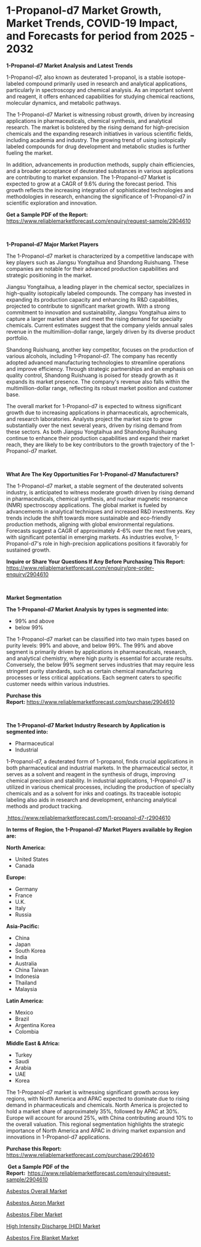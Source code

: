 <p><h1>1-Propanol-d7 Market Growth, Market Trends, COVID-19 Impact, and Forecasts for period from 2025 - 2032</h1></p><p><strong>1-Propanol-d7 Market Analysis and Latest Trends</strong></p>
<p><p>1-Propanol-d7, also known as deuterated 1-propanol, is a stable isotope-labeled compound primarily used in research and analytical applications, particularly in spectroscopy and chemical analysis. As an important solvent and reagent, it offers enhanced capabilities for studying chemical reactions, molecular dynamics, and metabolic pathways.</p><p>The 1-Propanol-d7 Market is witnessing robust growth, driven by increasing applications in pharmaceuticals, chemical synthesis, and analytical research. The market is bolstered by the rising demand for high-precision chemicals and the expanding research initiatives in various scientific fields, including academia and industry. The growing trend of using isotopically labeled compounds for drug development and metabolic studies is further fueling the market.</p><p>In addition, advancements in production methods, supply chain efficiencies, and a broader acceptance of deuterated substances in various applications are contributing to market expansion. The 1-Propanol-d7 Market is expected to grow at a CAGR of 9.6% during the forecast period. This growth reflects the increasing integration of sophisticated technologies and methodologies in research, enhancing the significance of 1-Propanol-d7 in scientific exploration and innovation.</p></p>
<p><strong>Get a Sample PDF of the Report:&nbsp;</strong> <a href="https://www.reliablemarketforecast.com/enquiry/request-sample/2904610?utm_campaign=1169&utm_medium=2&utm_source=Github&utm_content=ia&utm_term=12032025&utm_id=1-propanol-d7">https://www.reliablemarketforecast.com/enquiry/request-sample/2904610</a></p>
<p>&nbsp;</p>
<p><strong>1-Propanol-d7 Major Market Players</strong></p>
<p><p>The 1-Propanol-d7 market is characterized by a competitive landscape with key players such as Jiangsu Yongtaihua and Shandong Ruishuang. These companies are notable for their advanced production capabilities and strategic positioning in the market.</p><p>Jiangsu Yongtaihua, a leading player in the chemical sector, specializes in high-quality isotopically labeled compounds. The company has invested in expanding its production capacity and enhancing its R&D capabilities, projected to contribute to significant market growth. With a strong commitment to innovation and sustainability, Jiangsu Yongtaihua aims to capture a larger market share and meet the rising demand for specialty chemicals. Current estimates suggest that the company yields annual sales revenue in the multimillion-dollar range, largely driven by its diverse product portfolio.</p><p>Shandong Ruishuang, another key competitor, focuses on the production of various alcohols, including 1-Propanol-d7. The company has recently adopted advanced manufacturing technologies to streamline operations and improve efficiency. Through strategic partnerships and an emphasis on quality control, Shandong Ruishuang is poised for steady growth as it expands its market presence. The company's revenue also falls within the multimillion-dollar range, reflecting its robust market position and customer base.</p><p>The overall market for 1-Propanol-d7 is expected to witness significant growth due to increasing applications in pharmaceuticals, agrochemicals, and research laboratories. Analysts project the market size to grow substantially over the next several years, driven by rising demand from these sectors. As both Jiangsu Yongtaihua and Shandong Ruishuang continue to enhance their production capabilities and expand their market reach, they are likely to be key contributors to the growth trajectory of the 1-Propanol-d7 market.</p></p>
<p>&nbsp;</p>
<p><strong>What Are The Key Opportunities For 1-Propanol-d7 Manufacturers?</strong></p>
<p><p>The 1-Propanol-d7 market, a stable segment of the deuterated solvents industry, is anticipated to witness moderate growth driven by rising demand in pharmaceuticals, chemical synthesis, and nuclear magnetic resonance (NMR) spectroscopy applications. The global market is fueled by advancements in analytical techniques and increased R&D investments. Key trends include the shift towards more sustainable and eco-friendly production methods, aligning with global environmental regulations. Forecasts suggest a CAGR of approximately 4-6% over the next five years, with significant potential in emerging markets. As industries evolve, 1-Propanol-d7's role in high-precision applications positions it favorably for sustained growth.</p></p>
<p><strong>Inquire or Share Your Questions If Any Before Purchasing This Report:</strong> <a href="https://www.reliablemarketforecast.com/enquiry/pre-order-enquiry/2904610?utm_campaign=1169&utm_medium=2&utm_source=Github&utm_content=ia&utm_term=12032025&utm_id=1-propanol-d7">https://www.reliablemarketforecast.com/enquiry/pre-order-enquiry/2904610</a></p>
<p>&nbsp;</p>
<p><strong>Market Segmentation</strong></p>
<p><strong>The 1-Propanol-d7 Market Analysis by types is segmented into:</strong></p>
<p><ul><li>99% and above</li><li>below 99%</li></ul></p>
<p><p>The 1-Propanol-d7 market can be classified into two main types based on purity levels: 99% and above, and below 99%. The 99% and above segment is primarily driven by applications in pharmaceuticals, research, and analytical chemistry, where high purity is essential for accurate results. Conversely, the below 99% segment serves industries that may require less stringent purity standards, such as certain chemical manufacturing processes or less critical applications. Each segment caters to specific customer needs within various industries.</p></p>
<p><strong>Purchase this Report:&nbsp;</strong><a href="https://www.reliablemarketforecast.com/purchase/2904610?utm_campaign=1169&utm_medium=2&utm_source=Github&utm_content=ia&utm_term=12032025&utm_id=1-propanol-d7">https://www.reliablemarketforecast.com/purchase/2904610</a></p>
<p>&nbsp;</p>
<p><strong>The 1-Propanol-d7 Market Industry Research by Application is segmented into:</strong></p>
<p><ul><li>Pharmaceutical</li><li>Industrial</li></ul></p>
<p><p>1-Propanol-d7, a deuterated form of 1-propanol, finds crucial applications in both pharmaceutical and industrial markets. In the pharmaceutical sector, it serves as a solvent and reagent in the synthesis of drugs, improving chemical precision and stability. In industrial applications, 1-Propanol-d7 is utilized in various chemical processes, including the production of specialty chemicals and as a solvent for inks and coatings. Its traceable isotopic labeling also aids in research and development, enhancing analytical methods and product tracking.</p></p>
<p><a href="https://www.reliablemarketforecast.com/1-propanol-d7-r2904610?utm_campaign=1169&utm_medium=2&utm_source=Github&utm_content=ia&utm_term=12032025&utm_id=1-propanol-d7">&nbsp;https://www.reliablemarketforecast.com/1-propanol-d7-r2904610</a></p>
<p><strong>In terms of Region, the 1-Propanol-d7 Market Players available by Region are:</strong></p>
<p>
    <p> <strong> North America: </strong>
        <ul>
            <li>United States</li>
            <li>Canada</li>
        </ul>
        </p> 
    <p> <strong> Europe: </strong>
        <ul>
            <li>Germany</li>
            <li>France</li>
            <li>U.K.</li>
            <li>Italy</li>
            <li>Russia</li>
        </ul>
        </p> 
    <p> <strong> Asia-Pacific: </strong>
        <ul>
            <li>China</li>
            <li>Japan</li>
            <li>South Korea</li>
            <li>India</li>
            <li>Australia</li>
            <li>China Taiwan</li>
            <li>Indonesia</li>
            <li>Thailand</li>
            <li>Malaysia</li>
        </ul>
        </p> 
    <p> <strong> Latin America: </strong>
        <ul>
            <li>Mexico</li>
            <li>Brazil</li>
            <li>Argentina Korea</li>
            <li>Colombia</li>
        </ul>
        </p> 
    <p> <strong> Middle East & Africa: </strong>
        <ul>
            <li>Turkey</li>
            <li>Saudi</li>
            <li>Arabia</li>
            <li>UAE</li>
            <li>Korea</li>
        </ul>
    </p>
    </p>
<p><p>The 1-Propanol-d7 market is witnessing significant growth across key regions, with North America and APAC expected to dominate due to rising demand in pharmaceuticals and chemicals. North America is projected to hold a market share of approximately 35%, followed by APAC at 30%. Europe will account for around 25%, with China contributing around 10% to the overall valuation. This regional segmentation highlights the strategic importance of North America and APAC in driving market expansion and innovations in 1-Propanol-d7 applications.</p></p>
<p><strong>Purchase this Report: </strong><a href="https://www.reliablemarketforecast.com/purchase/2904610?utm_campaign=1169&utm_medium=2&utm_source=Github&utm_content=ia&utm_term=12032025&utm_id=1-propanol-d7">https://www.reliablemarketforecast.com/purchase/2904610</a></p>
<p>&nbsp;<strong>Get a Sample PDF of the Report:&nbsp;&nbsp;</strong><a href="https://www.reliablemarketforecast.com/enquiry/request-sample/2904610?utm_campaign=1169&utm_medium=2&utm_source=Github&utm_content=ia&utm_term=12032025&utm_id=1-propanol-d7">https://www.reliablemarketforecast.com/enquiry/request-sample/2904610</a></p>
<p><strong></strong></p>
<p><p><a href="https://github.com/sungbruington660/Market-Research-Report-List-1/blob/main/asbestos-overall-market.md?utm_campaign=1169&utm_medium=2&utm_source=Github&utm_content=ia&utm_term=12032025&utm_id=1-propanol-d7">Asbestos Overall Market</a></p><p><a href="https://github.com/landtmman/Market-Research-Report-List-1/blob/main/asbestos-apron-market.md?utm_campaign=1169&utm_medium=2&utm_source=Github&utm_content=ia&utm_term=12032025&utm_id=1-propanol-d7">Asbestos Apron Market</a></p><p><a href="https://github.com/ashepherd82/Market-Research-Report-List-7/blob/main/asbestos-fiber-market.md?utm_campaign=1169&utm_medium=2&utm_source=Github&utm_content=ia&utm_term=12032025&utm_id=1-propanol-d7">Asbestos Fiber Market</a></p><p><a href="https://github.com/tigoryemm/Market-Research-Report-List-1/blob/main/high-intensity-discharge-hid-market.md?utm_campaign=1169&utm_medium=2&utm_source=Github&utm_content=ia&utm_term=12032025&utm_id=1-propanol-d7">High Intensity Discharge (HID) Market</a></p><p><a href="https://github.com/JakirUddin651/Market-Research-Report-List-2/blob/main/asbestos-fire-blanket-market.md?utm_campaign=1169&utm_medium=2&utm_source=Github&utm_content=ia&utm_term=12032025&utm_id=1-propanol-d7">Asbestos Fire Blanket Market</a></p></p>